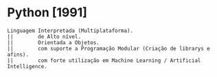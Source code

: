 # Python [1991]
    Linguagem Interpretada (Multiplataforma). 
    ||        de Alto nível.
    ||        Orientada a Objetos.
    ||        com suporte a Programação Modular (Criação de librarys e afins).
    ||        com forte utilização em Machine Learning / Artificial Intelligence.

